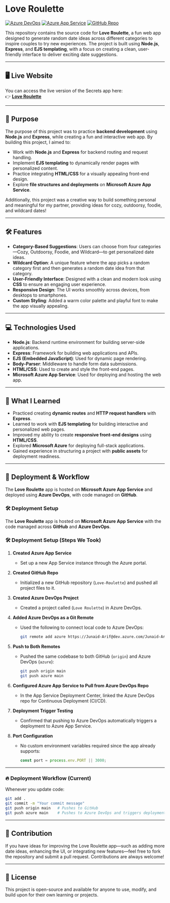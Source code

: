 # Love Roulette

[![Azure DevOps](https://img.shields.io/badge/Deployed%20via-Azure%20DevOps-blue)](https://dev.azure.com/Junaid-Arif/Love%20Roulette)
[![Azure App Service](https://img.shields.io/badge/Hosted%20on-Azure%20App%20Service-brightgreen)](https://cute-date-ideas-c5c0akdxcpf6a8c0.canadacentral-01.azurewebsites.net/)
[![GitHub Repo](https://img.shields.io/badge/Source-GitHub-black?logo=github)](https://github.com/junaid-mohammad/Love-Roulette)

This repository contains the source code for **Love Roulette**, a fun web app designed to generate random date ideas across different categories to inspire couples to try new experiences. The project is built using **Node.js**, **Express**, and **EJS templating**, with a focus on creating a clean, user-friendly interface to deliver exciting date suggestions.

---

## 🖥️ Live Website

You can access the live version of the Secrets app here:  
👉 **[Love Roulette](https://cute-date-ideas-c5c0akdxcpf6a8c0.canadacentral-01.azurewebsites.net/)**

---

## 🎯 Purpose

The purpose of this project was to practice **backend development** using **Node.js** and **Express**, while creating a fun and interactive web app. By building this project, I aimed to:

- Work with **Node.js** and **Express** for backend routing and request handling.
- Implement **EJS templating** to dynamically render pages with personalized content.
- Practice integrating **HTML/CSS** for a visually appealing front-end design.
- Explore **file structures and deployments** on **Microsoft Azure App Service**.

Additionally, this project was a creative way to build something personal and meaningful for my partner, providing ideas for cozy, outdoorsy, foodie, and wildcard dates!

---

## 🛠️ Features

- **Category-Based Suggestions**: Users can choose from four categories—Cozy, Outdoorsy, Foodie, and Wildcard—to get personalized date ideas.
- **Wildcard Option**: A unique feature where the app picks a random category first and then generates a random date idea from that category.
- **User-Friendly Interface**: Designed with a clean and modern look using **CSS** to ensure an engaging user experience.
- **Responsive Design**: The UI works smoothly across devices, from desktops to smartphones.
- **Custom Styling**: Added a warm color palette and playful font to make the app visually appealing.

---

## 💻 Technologies Used

- **Node.js**: Backend runtime environment for building server-side applications.
- **Express**: Framework for building web applications and APIs.
- **EJS (Embedded JavaScript)**: Used for dynamic page rendering.
- **Body-Parser**: Middleware to handle form data submissions.
- **HTML/CSS**: Used to create and style the front-end pages.
- **Microsoft Azure App Service**: Used for deploying and hosting the web app.

---

## 🧩 What I Learned

- Practiced creating **dynamic routes** and **HTTP request handlers** with **Express**.
- Learned to work with **EJS templating** for building interactive and personalized web pages.
- Improved my ability to create **responsive front-end designs** using **HTML/CSS**.
- Explored **Microsoft Azure** for deploying full-stack applications.
- Gained experience in structuring a project with **public assets** for deployment readiness.

---

## 🚀 Deployment & Workflow

The **Love Roulette** app is hosted on **Microsoft Azure App Service** and deployed using **Azure DevOps**, with code managed on **GitHub**.

### 🛠 Deployment Setup

The **Love Roulette** app is hosted on **Microsoft Azure App Service** with the code managed across **GitHub** and **Azure DevOps**.

### 🛠 Deployment Setup (Steps We Took)

1. **Created Azure App Service**

   - Set up a new App Service instance through the Azure portal.

2. **Created GitHub Repo**

   - Initialized a new GitHub repository (`Love-Roulette`) and pushed all project files to it.

3. **Created Azure DevOps Project**

   - Created a project called (`Love Roulette`) in Azure DevOps.

4. **Added Azure DevOps as a Git Remote**

   - Used the following to connect local code to Azure DevOps:
     ```bash
     git remote add azure https://Junaid-Arif@dev.azure.com/Junaid-Arif/Love%20Roulette/_git/Love%20Roulette
     ```

5. **Push to Both Remotes**

   - Pushed the same codebase to both GitHub (`origin`) and Azure DevOps (`azure`):
     ```bash
     git push origin main
     git push azure main
     ```

6. **Configured Azure App Service to Pull from Azure DevOps Repo**

   - In the App Service Deployment Center, linked the Azure DevOps repo for Continuous Deployment (CI/CD).

7. **Deployment Trigger Testing**

   - Confirmed that pushing to Azure DevOps automatically triggers a deployment to Azure App Service.

8. **Port Configuration**
   - No custom environment variables required since the app already supports:
     ```javascript
     const port = process.env.PORT || 3000;
     ```

---

### 🔥 Deployment Workflow (Current)

Whenever you update code:

```bash
git add .
git commit -m "Your commit message"
git push origin main   # Pushes to GitHub
git push azure main    # Pushes to Azure DevOps and triggers deployment
```

---

## 🤝 Contribution

If you have ideas for improving the Love Roulette app—such as adding more date ideas, enhancing the UI, or integrating new features—feel free to fork the repository and submit a pull request. Contributions are always welcome!

---

## 📄 License

This project is open-source and available for anyone to use, modify, and build upon for their own learning or projects.
